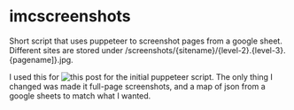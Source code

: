 # imcscreenshots

Short script that uses puppeteer to screenshot pages from a google sheet. Different sites are stored under /screenshots/{sitename}/{level-2}.{level-3}.{pagename]}.jpg.


I used this for ![this post](https://dev.to/sagar/how-to-capture-screenshots-with-puppeteer-3mb2) for the initial puppeteer script. The only thing I changed was made it full-page screenshots, and a map of json from a google sheets to match what I wanted.